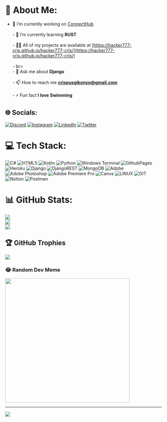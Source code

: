 # 💫 About Me:
- 🔭 I’m currently working on [ConnectHub](http://crispus.pythonanywhere.com/home)<br><br>- 🌱 I’m currently learning **RUST**<br><br>- 👨‍💻 All of my projects are available at [https://hacker777-cris.github.io/hacker777-cris/](https://hacker777-cris.github.io/hacker777-cris/)<br><br>- br><br>- 💬 Ask me about **Django**<br><br>- 📫 How to reach me **crispusgikonyo@gmail.com**<br><br>- ⚡ Fun fact **I love Swimming**


## 🌐 Socials:
[![Discord](https://img.shields.io/badge/Discord-%237289DA.svg?logo=discord&logoColor=white)](https://discord.gg/838294251841650728) [![Instagram](https://img.shields.io/badge/Instagram-%23E4405F.svg?logo=Instagram&logoColor=white)](https://instagram.com/crispus.dev) [![LinkedIn](https://img.shields.io/badge/LinkedIn-%230077B5.svg?logo=linkedin&logoColor=white)](https://linkedin.com/in/chrispuswandia) [![Twitter](https://img.shields.io/badge/Twitter-%231DA1F2.svg?logo=Twitter&logoColor=white)](https://twitter.com/__crispus__) 

# 💻 Tech Stack:
![C#](https://img.shields.io/badge/c%23-%23239120.svg?style=for-the-badge&logo=c-sharp&logoColor=white) ![HTML5](https://img.shields.io/badge/html5-%23E34F26.svg?style=for-the-badge&logo=html5&logoColor=white) ![Kotlin](https://img.shields.io/badge/kotlin-%237F52FF.svg?style=for-the-badge&logo=kotlin&logoColor=white) ![Python](https://img.shields.io/badge/python-3670A0?style=for-the-badge&logo=python&logoColor=ffdd54) ![Windows Terminal](https://img.shields.io/badge/Windows%20Terminal-%234D4D4D.svg?style=for-the-badge&logo=windows-terminal&logoColor=white) ![GithubPages](https://img.shields.io/badge/github%20pages-121013?style=for-the-badge&logo=github&logoColor=white) ![Heroku](https://img.shields.io/badge/heroku-%23430098.svg?style=for-the-badge&logo=heroku&logoColor=white) ![Django](https://img.shields.io/badge/django-%23092E20.svg?style=for-the-badge&logo=django&logoColor=white) ![DjangoREST](https://img.shields.io/badge/DJANGO-REST-ff1709?style=for-the-badge&logo=django&logoColor=white&color=ff1709&labelColor=gray) ![MongoDB](https://img.shields.io/badge/MongoDB-%234ea94b.svg?style=for-the-badge&logo=mongodb&logoColor=white) ![Adobe](https://img.shields.io/badge/adobe-%23FF0000.svg?style=for-the-badge&logo=adobe&logoColor=white) ![Adobe Photoshop](https://img.shields.io/badge/adobe%20photoshop-%2331A8FF.svg?style=for-the-badge&logo=adobe%20photoshop&logoColor=white) ![Adobe Premiere Pro](https://img.shields.io/badge/Adobe%20Premiere%20Pro-9999FF.svg?style=for-the-badge&logo=Adobe%20Premiere%20Pro&logoColor=white) ![Canva](https://img.shields.io/badge/Canva-%2300C4CC.svg?style=for-the-badge&logo=Canva&logoColor=white) ![LINUX](https://img.shields.io/badge/Linux-FCC624?style=for-the-badge&logo=linux&logoColor=black) ![GIT](https://img.shields.io/badge/Git-fc6d26?style=for-the-badge&logo=git&logoColor=white) ![Notion](https://img.shields.io/badge/Notion-%23000000.svg?style=for-the-badge&logo=notion&logoColor=white) ![Postman](https://img.shields.io/badge/Postman-FF6C37?style=for-the-badge&logo=postman&logoColor=white)
# 📊 GitHub Stats:
![](https://github-readme-stats.vercel.app/api?username=hacker777-cris&theme=dark&hide_border=false&include_all_commits=false&count_private=false)<br/>
![](https://github-readme-streak-stats.herokuapp.com/?user=hacker777-cris&theme=dark&hide_border=false)<br/>
![](https://github-readme-stats.vercel.app/api/top-langs/?username=hacker777-cris&theme=dark&hide_border=false&include_all_commits=false&count_private=false&layout=compact)

## 🏆 GitHub Trophies
![](https://github-profile-trophy.vercel.app/?username=hacker777-cris&theme=radical&no-frame=false&no-bg=true&margin-w=4)

### 😂 Random Dev Meme
<img src='https://randommeme-five.vercel.app/' style="height: 400px;"/>

---
[![](https://visitcount.itsvg.in/api?id=hacker777-cris&icon=0&color=0)](https://visitcount.itsvg.in)

<!-- Proudly created with GPRM ( https://gprm.itsvg.in ) -->
